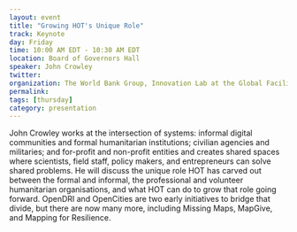```yaml
---
layout: event
title: "Growing HOT's Unique Role"
track: Keynote
day: Friday
time: 10:00 AM EDT - 10:30 AM EDT
location: Board of Governors Hall
speaker: John Crowley
twitter: 
organization: The World Bank Group, Innovation Lab at the Global Facility for Disaster Reduction and Recovery 
permalink: 
tags: [thursday]
category: presentation
---
```

John Crowley works at the intersection of systems: informal digital communities and formal humanitarian institutions; civilian agencies and militaries; and for-profit and non-profit entities and creates shared spaces where scientists, field staff, policy makers, and entrepreneurs can solve shared problems. He will discuss the unique role HOT has carved out between the formal and informal, the professional and volunteer humanitarian organisations, and what HOT can do to grow that role going forward. OpenDRI and OpenCities are two early initiatives to bridge that divide, but there are now many more, including Missing Maps, MapGive, and Mapping for Resilience.